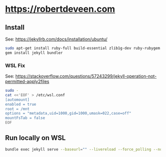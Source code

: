 # <https://robertdeveen.com>

## Install
See: https://jekyllrb.com/docs/installation/ubuntu/

```bash
sudo apt-get install ruby-full build-essential zlib1g-dev ruby-rubygem ruby-dev ubuntu-dev-tools
gem install jekyll bundler
```

### WSL Fix
See: https://stackoverflow.com/questions/57243299/jekyll-operation-not-permitted-apply2files

```bash
sudo -
cat <<'EOF' > /etc/wsl.conf
[automount]
enabled = true
root = /mnt
options = "metadata,uid=1000,gid=1000,umask=022,case=off"
mountFsTab = false
EOF
```



## Run locally on WSL

```bash
bundle exec jekyll serve --baseurl="" --livereload --force_polling --no-watch
```

